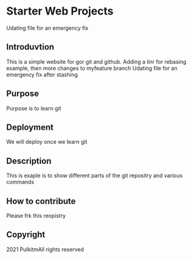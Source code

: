 # Starter Web Projects
Udating file for an emergency fix

## Introduvtion

This is a simple website for gor git and github. Adding a linr for rebasing example, then more changes to myfeature branch
Udating file for an emergency fix after stashing
## Purpose

Purpose is to learn git 

## Deployment

We will deploy once we learn git

## Description
This is exaple is to show different parts of the git repositry and various commands

## How to contribute

Please frk this reopistry

## Copyright
2021 PulkitmAll rights reserved
